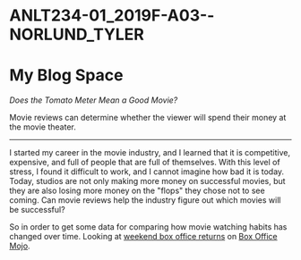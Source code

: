 # ANLT234-01_2019F-A03--NORLUND_TYLER

# My Blog Space 

*Does the Tomato Meter Mean a Good Movie?*

Movie reviews can determine whether the viewer will spend their money at the movie theater.

---

I started my career in the movie industry, and I learned that it is competitive, expensive, and full of people that are full of themselves. With this level of stress, I found it difficult to work, and I cannot imagine how bad it is today. Today, studios are not only making more money on successful movies, but they are also losing more money on the "flops" they chose not to see coming. Can movie reviews help the industry figure out which movies will be successful? 

So in order to get some data for comparing how movie watching habits has changed over time. Looking at [weekend box office returns](https://www.boxofficemojo.com/weekend/?ref_=bo_nb_di_secondarytab) on [Box Office Mojo](https://www.boxofficemojo.com/). 